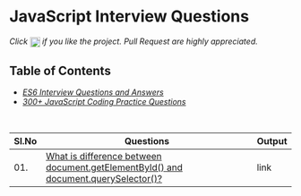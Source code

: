 # JavaScript Interview Questions

*Click <img src="assets/star.png" width="18" height="18" align="absmiddle" title="Star" /> if you like the project. Pull Request are highly appreciated.*

## Table of Contents

* *[ES6 Interview Questions and Answers](es6-questions.md)*
* *[300+ JavaScript Coding Practice Questions](javascript-programs.md)*

<br/>

|Sl.No| Questions                                                                         | Output |
|-----|-----------------------------------------------------------------------------------|--------------------------------------------------------------------|
| 01.|[What is difference between document.getElementById() and document.querySelector()?](#q-what-is-difference-between-documentgetelementbyid-and-documentqueryselector)| link |
